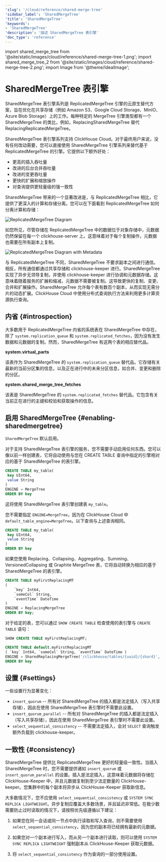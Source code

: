 ```yaml
---
'slug': '/cloud/reference/shared-merge-tree'
'sidebar_label': 'SharedMergeTree'
'title': 'SharedMergeTree'
'keywords':
- 'SharedMergeTree'
'description': '描述 SharedMergeTree 表引擎'
'doc_type': 'reference'
---
```


import shared_merge_tree from '@site/static/images/cloud/reference/shared-merge-tree-1.png';
import shared_merge_tree_2 from '@site/static/images/cloud/reference/shared-merge-tree-2.png';
import Image from '@theme/IdealImage';


# SharedMergeTree 表引擎

SharedMergeTree 表引擎系列是 ReplicatedMergeTree 引擎的云原生替代方案，旨在优化在共享存储（例如 Amazon S3、Google Cloud Storage、MinIO、Azure Blob Storage）上的工作。每种特定的 MergeTree 引擎类型都有一个 SharedMergeTree 的类比，例如，ReplacingSharedMergeTree 替代 ReplacingReplicatedMergeTree。

SharedMergeTree 表引擎系列支持 ClickHouse Cloud。对于最终用户来说，没有任何改动需要，您可以直接使用 SharedMergeTree 引擎系列来替代基于 ReplicatedMergeTree 的引擎。它提供以下额外好处：

- 更高的插入吞吐量
- 改进的后台合并吞吐量
- 改进的变更吞吐量
- 更快的扩展和缩放操作
- 对查询提供更轻量级的强一致性

SharedMergeTree 带来的一个显著改进是，与 ReplicatedMergeTree 相比，它提供了更深入的计算和存储分离。您可以在下面看到 ReplicatedMergeTree 如何分离计算和存储：

<Image img={shared_merge_tree} alt="ReplicatedMergeTree Diagram" size="md"  />

如您所见，尽管存储在 ReplicatedMergeTree 中的数据位于对象存储中，元数据仍然保留在每一个 clickhouse-server 上。这意味着对于每个复制操作，元数据也需要在所有副本上复制。

<Image img={shared_merge_tree_2} alt="ReplicatedMergeTree Diagram with Metadata" size="md"  />

与 ReplicatedMergeTree 不同，SharedMergeTree 不要求副本之间进行通信。相反，所有通信都通过共享存储和 clickhouse-keeper 进行。SharedMergeTree 实现了异步无领导复制，并使用 clickhouse-keeper 进行协调和元数据存储。这意味着随着服务的扩展和缩减，元数据不需要被复制。这导致更快的复制、变更、合并和扩展操作。SharedMergeTree 允许每个表有数百个副本，从而实现无需分片的动态扩展。ClickHouse Cloud 中使用分布式查询执行方法来利用更多计算资源执行查询。

## 内省 {#introspection}

大多数用于 ReplicatedMergeTree 内省的系统表在 SharedMergeTree 中存在，除了 `system.replication_queue` 和 `system.replicated_fetches`，因为没有发生数据和元数据的复制。然而，SharedMergeTree 有这两个表的相应替代品。

**system.virtual_parts**

该表作为 SharedMergeTree 的 `system.replication_queue` 替代品。它存储有关最新的当前分区集的信息，以及正在进行中的未来分区信息，如合并、变更和删除的分区。

**system.shared_merge_tree_fetches**

该表是 SharedMergeTree 的 `system.replicated_fetches` 替代品。它包含有关当前正在进行的主键和校验和获取操作的信息。

## 启用 SharedMergeTree {#enabling-sharedmergetree}

`SharedMergeTree` 默认启用。

对于支持 SharedMergeTree 表引擎的服务，您不需要手动启用任何东西。您可以像以前一样创建表，它将自动使用与您在 CREATE TABLE 查询中指定的引擎相对应的基于 SharedMergeTree 的表引擎。

```sql
CREATE TABLE my_table(
 key UInt64,
 value String
)
ENGINE = MergeTree
ORDER BY key
```

这将使用 SharedMergeTree 表引擎创建表 `my_table`。

您不需要指定 `ENGINE=MergeTree`，因为在 ClickHouse Cloud 中 `default_table_engine=MergeTree`。以下查询与上述查询相同。

```sql
CREATE TABLE my_table(
 key UInt64,
 value String
)
ORDER BY key
```

如果您使用 Replacing、Collapsing、Aggregating、Summing、VersionedCollapsing 或 Graphite MergeTree 表，它将自动转换为相应的基于 SharedMergeTree 的表引擎。

```sql
CREATE TABLE myFirstReplacingMT
(
    `key` Int64,
    `someCol` String,
    `eventTime` DateTime
)
ENGINE = ReplacingMergeTree
ORDER BY key;
```

对于给定的表，您可以通过 `SHOW CREATE TABLE` 检查使用的表引擎与 `CREATE TABLE` 语句：
```sql
SHOW CREATE TABLE myFirstReplacingMT;
```

```sql
CREATE TABLE default.myFirstReplacingMT
( `key` Int64, `someCol` String, `eventTime` DateTime )
ENGINE = SharedReplacingMergeTree('/clickhouse/tables/{uuid}/{shard}', '{replica}')
ORDER BY key
```

## 设置 {#settings}

一些设置行为显著变化：

- `insert_quorum` -- 所有对 SharedMergeTree 的插入都是法定插入（写入共享存储），因此在使用 SharedMergeTree 表引擎时不需要此设置。
- `insert_quorum_parallel` -- 所有对 SharedMergeTree 的插入都是法定插入（写入共享存储），因此在使用 SharedMergeTree 表引擎时不需要此设置。
- `select_sequential_consistency` -- 不需要法定插入，会对 `SELECT` 查询触发额外负载到 clickhouse-keeper。

## 一致性 {#consistency}

SharedMergeTree 提供比 ReplicatedMergeTree 更好的轻量级一致性。当插入 SharedMergeTree 时，您不需要提供诸如 `insert_quorum` 或 `insert_quorum_parallel` 的设置。插入是法定插入，这意味着元数据将存储在 ClickHouse-Keeper 中，并且元数据复制到至少法定数量的 ClickHouse-keeper。您集群中的每个副本将异步从 ClickHouse-Keeper 获取新信息。

大多数情况下，您不应使用 `select_sequential_consistency` 或 `SYSTEM SYNC REPLICA LIGHTWEIGHT`。异步复制应覆盖大多数场景，并且延迟非常低。在极少数需要防止过时读取的情况下，请按照优先级遵循以下建议：

1. 如果您在同一会话或同一节点中执行读取和写入查询，则不需要使用 `select_sequential_consistency`，因为您的副本将已经拥有最新的元数据。

2. 如果您对一个副本进行写入，而从另一个副本进行读取，则可以使用 `SYSTEM SYNC REPLICA LIGHTWEIGHT` 强制副本从 ClickHouse-Keeper 获取元数据。

3. 将 `select_sequential_consistency` 作为查询的一部分使用设置。
